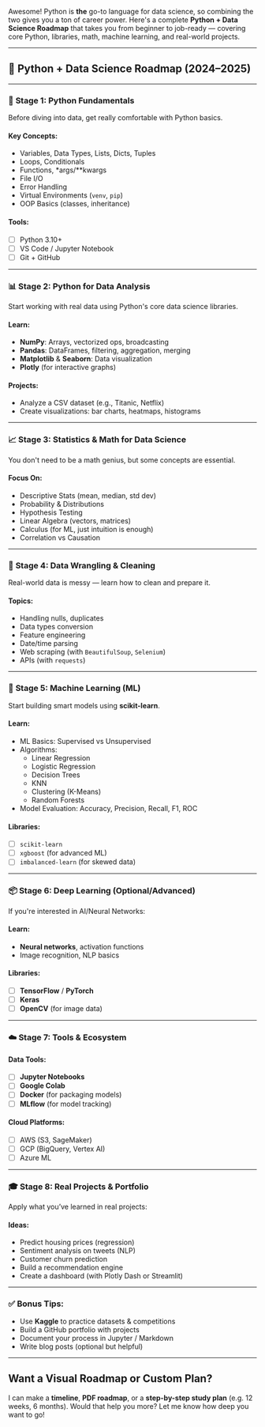 Awesome! Python is **the** go-to language for data science, so combining the two gives you a ton of career power. Here's a complete **Python + Data Science Roadmap** that takes you from beginner to job-ready — covering core Python, libraries, math, machine learning, and real-world projects.

---

## 🧠 **Python + Data Science Roadmap** (2024–2025)

---

### 🔰 **Stage 1: Python Fundamentals**

Before diving into data, get really comfortable with Python basics.

#### Key Concepts:
- Variables, Data Types, Lists, Dicts, Tuples
- Loops, Conditionals
- Functions, *args/**kwargs
- File I/O
- Error Handling
- Virtual Environments (`venv`, `pip`)
- OOP Basics (classes, inheritance)

#### Tools:
- [ ] Python 3.10+
- [ ] VS Code / Jupyter Notebook
- [ ] Git + GitHub

---

### 📊 **Stage 2: Python for Data Analysis**

Start working with real data using Python's core data science libraries.

#### Learn:
- **NumPy**: Arrays, vectorized ops, broadcasting
- **Pandas**: DataFrames, filtering, aggregation, merging
- **Matplotlib** & **Seaborn**: Data visualization
- **Plotly** (for interactive graphs)

#### Projects:
- Analyze a CSV dataset (e.g., Titanic, Netflix)
- Create visualizations: bar charts, heatmaps, histograms

---

### 📈 **Stage 3: Statistics & Math for Data Science**

You don't need to be a math genius, but some concepts are essential.

#### Focus On:
- Descriptive Stats (mean, median, std dev)
- Probability & Distributions
- Hypothesis Testing
- Linear Algebra (vectors, matrices)
- Calculus (for ML, just intuition is enough)
- Correlation vs Causation

---

### 🧪 **Stage 4: Data Wrangling & Cleaning**

Real-world data is messy — learn how to clean and prepare it.

#### Topics:
- Handling nulls, duplicates
- Data types conversion
- Feature engineering
- Date/time parsing
- Web scraping (with `BeautifulSoup`, `Selenium`)
- APIs (with `requests`)

---

### 🤖 **Stage 5: Machine Learning (ML)**

Start building smart models using **scikit-learn**.

#### Learn:
- ML Basics: Supervised vs Unsupervised
- Algorithms:
  - Linear Regression
  - Logistic Regression
  - Decision Trees
  - KNN
  - Clustering (K-Means)
  - Random Forests
- Model Evaluation: Accuracy, Precision, Recall, F1, ROC

#### Libraries:
- [ ] `scikit-learn`
- [ ] `xgboost` (for advanced ML)
- [ ] `imbalanced-learn` (for skewed data)

---

### 📦 **Stage 6: Deep Learning (Optional/Advanced)**

If you're interested in AI/Neural Networks:

#### Learn:
- **Neural networks**, activation functions
- Image recognition, NLP basics

#### Libraries:
- [ ] **TensorFlow** / **PyTorch**
- [ ] **Keras**
- [ ] **OpenCV** (for image data)

---

### ☁️ **Stage 7: Tools & Ecosystem**

#### Data Tools:
- [ ] **Jupyter Notebooks**
- [ ] **Google Colab**
- [ ] **Docker** (for packaging models)
- [ ] **MLflow** (for model tracking)

#### Cloud Platforms:
- [ ] AWS (S3, SageMaker)
- [ ] GCP (BigQuery, Vertex AI)
- [ ] Azure ML

---

### 🎓 **Stage 8: Real Projects & Portfolio**

Apply what you’ve learned in real projects:

#### Ideas:
- Predict housing prices (regression)
- Sentiment analysis on tweets (NLP)
- Customer churn prediction
- Build a recommendation engine
- Create a dashboard (with Plotly Dash or Streamlit)

---

### ✅ **Bonus Tips:**

- Use **Kaggle** to practice datasets & competitions
- Build a GitHub portfolio with projects
- Document your process in Jupyter / Markdown
- Write blog posts (optional but helpful)

---

## Want a Visual Roadmap or Custom Plan?

I can make a **timeline**, **PDF roadmap**, or a **step-by-step study plan** (e.g. 12 weeks, 6 months). Would that help you more? Let me know how deep you want to go!
